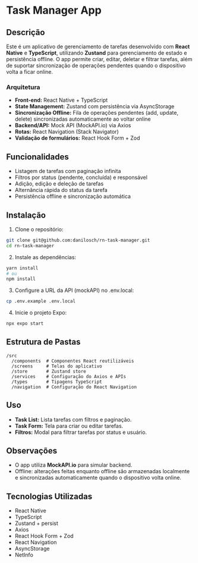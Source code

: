 # Task Manager App

## Descrição

Este é um aplicativo de gerenciamento de tarefas desenvolvido com **React Native** e **TypeScript**, utilizando **Zustand** para gerenciamento de estado e persistência offline. O app permite criar, editar, deletar e filtrar tarefas, além de suportar sincronização de operações pendentes quando o dispositivo volta a ficar online.

### Arquitetura

* **Front-end:** React Native + TypeScript
* **State Management:** Zustand com persistência via AsyncStorage
* **Sincronização Offline:** Fila de operações pendentes (add, update, delete) sincronizadas automaticamente ao voltar online
* **Backend/API:** Mock API (MockAPI.io) via Axios
* **Rotas:** React Navigation (Stack Navigator)
* **Validação de formulários:** React Hook Form + Zod

## Funcionalidades

* Listagem de tarefas com paginação infinita
* Filtros por status (pendente, concluída) e responsável
* Adição, edição e deleção de tarefas
* Alternância rápida do status da tarefa
* Persistência offline e sincronização automática

## Instalação

1. Clone o repositório:

```bash
git clone git@github.com:danilosch/rn-task-manager.git
cd rn-task-manager
```

2. Instale as dependências:

```bash
yarn install
# ou
npm install
```

3. Configure a URL da API (mockAPI) no .env.local:

```bash
cp .env.example .env.local
```

4. Inicie o projeto Expo:

```bash
npx expo start
```

## Estrutura de Pastas

```
/src
  /components  # Componentes React reutilizáveis
  /screens     # Telas do aplicativo
  /store       # Zustand store
  /services    # Configuração do Axios e APIs
  /types       # Tipagens TypeScript
  /navigation  # Configuração do React Navigation
```

## Uso

* **Task List:** Lista tarefas com filtros e paginação.
* **Task Form:** Tela para criar ou editar tarefas.
* **Filtros:** Modal para filtrar tarefas por status e usuário.

## Observações

* O app utiliza **MockAPI.io** para simular backend.
* Offline: alterações feitas enquanto offline são armazenadas localmente e sincronizadas automaticamente quando o dispositivo volta online.

## Tecnologias Utilizadas

* React Native
* TypeScript
* Zustand + persist
* Axios
* React Hook Form + Zod
* React Navigation
* AsyncStorage
* NetInfo
